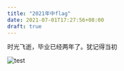 ```yaml
---
title: "2021年中flag"
date: 2021-07-01T17:27:56+08:00
draft: true
---
```


时光飞逝，毕业已经两年了。犹记得当初

![test](/Users/xmly/Desktop/IMG_20210103_152427.jpg)


